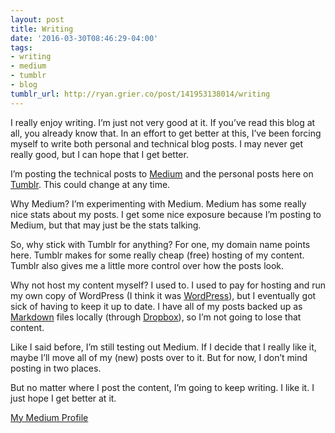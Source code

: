 ```yaml
---
layout: post
title: Writing
date: '2016-03-30T08:46:29-04:00'
tags:
- writing
- medium
- tumblr
- blog
tumblr_url: http://ryan.grier.co/post/141953138014/writing
---
```

I really enjoy writing. I’m just not very good at it. If you’ve read this blog at all, you already know that. In an effort to get better at this, I’ve been forcing myself to write both personal and technical blog posts. I may never get really good, but I can hope that I get better.

I’m posting the technical posts to [Medium](https://medium.com) and the personal posts here on [Tumblr](https://www.tumblr.com/). This could change at any time.

Why Medium? I’m experimenting with Medium. Medium has some really nice stats about my posts. I get some nice exposure because I’m posting to Medium, but that may just be the stats talking.

So, why stick with Tumblr for anything? For one, my domain name points here. Tumblr makes for some really cheap (free) hosting of my content. Tumblr also gives me a little more control over how the posts look.

Why not host my content myself? I used to. I used to pay for hosting and run my own copy of WordPress (I think it was [WordPress](https://wordpress.com)), but I eventually got sick of having to keep it up to date. I have all of my posts backed up as [Markdown](https://daringfireball.net/projects/markdown/) files locally (through [Dropbox](https://www.dropbox.com/)), so I’m not going to lose that content.

Like I said before, I’m still testing out Medium. If I decide that I really like it, maybe I’ll move all of my (new) posts over to it. But for now, I don’t mind posting in two places.

But no matter where I post the content, I’m going to keep writing. I like it. I just hope I get better at it.

[My Medium Profile](https://medium.com/@rwgrier)
